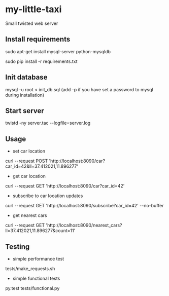 my-little-taxi
==============
Small twisted web server

Install requirements
-------------------
sudo apt-get install mysql-server python-mysqldb

sudo pip install -r requirements.txt

Init database
--------------
mysql -u root < init_db.sql
(add -p if you have set a password to mysql during installation)

Start server
------------
twistd -ny server.tac --logfile=server.log

Usage
-----
* set car location

curl --request POST 'http://localhost:8090/car?car_id=42&ll=37.412021,11.896277'

* get car location

curl --request GET  'http://localhost:8090/car?car_id=42'

* subscribe to car location updates

curl --request GET  'http://localhost:8090/subscribe?car_id=42' --no-buffer

* get nearest cars

curl --request GET 'http://localhost:8090/nearest_cars?ll=37.412021,11.896277&count=11'

Testing
-------
* simple performance test

tests/make_requests.sh

* simple functional tests

py.test tests/functional.py